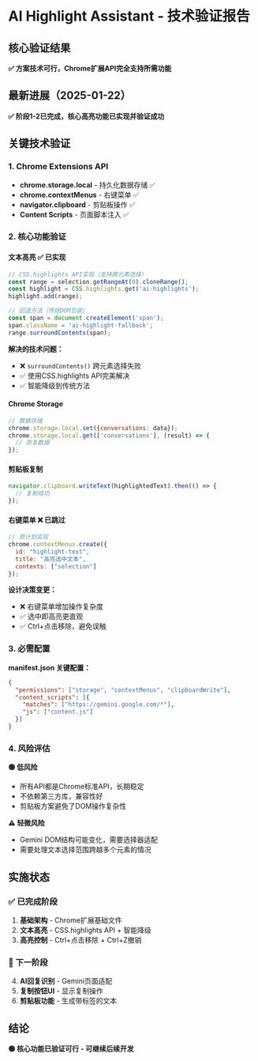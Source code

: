 # AI Highlight Assistant - 技术验证报告

## 核心验证结果
**✅ 方案技术可行，Chrome扩展API完全支持所需功能**

## 最新进展（2025-01-22）
**✅ 阶段1-2已完成，核心高亮功能已实现并验证成功**

## 关键技术验证

### 1. Chrome Extensions API
- **chrome.storage.local** - 持久化数据存储 ✅
- **chrome.contextMenus** - 右键菜单 ✅ 
- **navigator.clipboard** - 剪贴板操作 ✅
- **Content Scripts** - 页面脚本注入 ✅

### 2. 核心功能验证

#### 文本高亮 ✅ 已实现
```javascript
// CSS.highlights API实现（支持跨元素选择）
const range = selection.getRangeAt(0).cloneRange();
const highlight = CSS.highlights.get('ai-highlights');
highlight.add(range);

// 回退方法（传统DOM包装）
const span = document.createElement('span');
span.className = 'ai-highlight-fallback';
range.surroundContents(span);
```

**解决的技术问题：**
- ❌ `surroundContents()` 跨元素选择失败
- ✅ 使用CSS.highlights API完美解决
- ✅ 智能降级到传统方法

#### Chrome Storage
```javascript
// 数据存储
chrome.storage.local.set({conversations: data});
chrome.storage.local.get(['conversations'], (result) => {
  // 恢复数据
});
```

#### 剪贴板复制
```javascript
navigator.clipboard.writeText(highlightedText).then(() => {
  // 复制成功
});
```

#### 右键菜单 ❌ 已跳过
```javascript
// 原计划实现
chrome.contextMenus.create({
  id: "highlight-text",
  title: "高亮选中文本", 
  contexts: ["selection"]
});
```

**设计决策变更：**
- ❌ 右键菜单增加操作复杂度
- ✅ 选中即高亮更直观
- ✅ Ctrl+点击移除，避免误触

### 3. 必需配置

**manifest.json 关键配置：**
```json
{
  "permissions": ["storage", "contextMenus", "clipboardWrite"],
  "content_scripts": [{
    "matches": ["https://gemini.google.com/*"],
    "js": ["content.js"]
  }]
}
```

### 4. 风险评估

**🟢 低风险**
- 所有API都是Chrome标准API，长期稳定
- 不依赖第三方库，兼容性好
- 剪贴板方案避免了DOM操作复杂性

**⚠️ 轻微风险**
- Gemini DOM结构可能变化，需要选择器适配
- 需要处理文本选择范围跨越多个元素的情况

## 实施状态

### ✅ 已完成阶段
1. **基础架构** - Chrome扩展基础文件
2. **文本高亮** - CSS.highlights API + 智能降级
3. **高亮控制** - Ctrl+点击移除 + Ctrl+Z撤销

### 🚧 下一阶段
4. **AI回复识别** - Gemini页面适配
5. **复制按钮UI** - 显示复制操作
6. **剪贴板功能** - 生成带标签的文本

## 结论
**🟢 核心功能已验证可行 - 可继续后续开发**